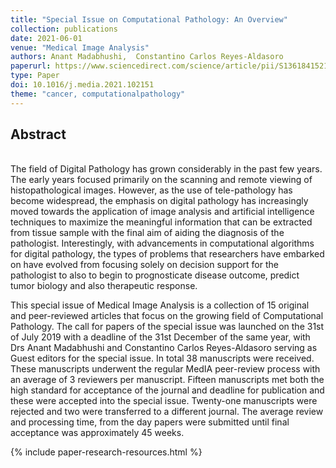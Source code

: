 ```yaml
---
title: "Special Issue on Computational Pathology: An Overview"
collection: publications
date: 2021-06-01
venue: "Medical Image Analysis"
authors: Anant Madabhushi,  Constantino Carlos Reyes-Aldasoro
paperurl: https://www.sciencedirect.com/science/article/pii/S1361841521001973
type: Paper
doi: 10.1016/j.media.2021.102151
theme: "cancer, computationalpathology"
---
```

<h2> Abstract </h2>   <br>  
The field of Digital Pathology has grown considerably in the past few years. The early years focused primarily on the scanning and remote viewing of histopathological images. However, as the use of tele-pathology has become widespread, the emphasis on digital pathology has increasingly moved towards the application of image analysis and artificial intelligence techniques to maximize the meaningful information that can be extracted from tissue sample with the final aim of aiding the diagnosis of the pathologist. Interestingly, with advancements in computational algorithms for digital pathology, the types of problems that researchers have embarked on have evolved from focusing solely on decision support for the pathologist to also to begin to prognosticate disease outcome, predict tumor biology and also therapeutic response.

This special issue of Medical Image Analysis is a collection of 15 original and peer-reviewed articles that focus on the growing field of Computational Pathology. The call for papers of the special issue was launched on the 31st of July 2019 with a deadline of the 31st December of the same year, with Drs Anant Madabhushi and Constantino Carlos Reyes-Aldasoro serving as Guest editors for the special issue. In total 38 manuscripts were received. These manuscripts underwent the regular MedIA peer-review process with an average of 3 reviewers per manuscript. Fifteen manuscripts met both the high standard for acceptance of the journal and deadline for publication and these were accepted into the special issue. Twenty-one manuscripts were rejected and two were transferred to a different journal. The average review and processing time, from the day papers were submitted until final acceptance was approximately 45 weeks.

{% include paper-research-resources.html %}
